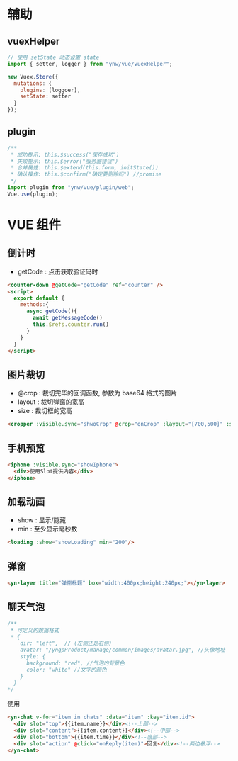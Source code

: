 # 辅助

## vuexHelper

```js
// 使用 setState 动态设置 state
import { setter, logger } from "ynw/vue/vuexHelper";

new Vuex.Store({
  mutations: {
    plugins: [loggoer],
    setState: setter
  }
});
```

## plugin

```js
/**
 * 成功提示: this.$success("保存成功")
 * 失败提示: this.$error("服务器错误")
 * 合并属性: this.$extend(this.form, initState())
 * 确认操作: this.$confirm("确定要删除吗") //promise
 */
import plugin from "ynw/vue/plugin/web";
Vue.use(plugin);
```

# VUE 组件

## 倒计时

- getCode : 点击获取验证码时

```html
<counter-down @getCode="getCode" ref="counter" />
<script>
  export default {
    methods:{
      async getCode(){
        await getMessageCode()
        this.$refs.counter.run()
      }
    }
  }
</script>
```

## 图片裁切

- @crop : 裁切完毕的回调函数, 参数为 base64 格式的图片
- layout : 裁切弹窗的宽高
- size : 裁切框的宽高

```html
<cropper :visible.sync="shwoCrop" @crop="onCrop" :layout="[700,500]" :size="[160,160]" />
```

## 手机预览

```html
<iphone :visible.sync="showIphone">
  <div>使用Slot提供内容</div>
</iphone>
```

## 加载动画

- show : 显示/隐藏
- min : 至少显示毫秒数

```html
<loading :show="showLoading" min="200"/>
```

## 弹窗

```html
<yn-layer title="弹窗标题" box="width:400px;height:240px;"></yn-layer>
```

## 聊天气泡

```js
/**
 * 可定义的数据格式
 * {
    dir: "left",  // (左侧还是右侧)
    avatar: "/yngpProduct/manage/common/images/avatar.jpg", //头像地址
    style: {
      background: "red", //气泡的背景色
      color: "white" //文字的颜色
    }
  }
*/
```

使用

```html
<yn-chat v-for="item in chats" :data="item" :key="item.id">
  <div slot="top">{{item.name}}</div><!--上部-->
  <div slot="content">{{item.content}}</div><!--中部-->
  <div slot="bottom">{{item.time}}</div><!--底部-->
  <div slot="action" @click="onReply(item)">回复</div><!--两边悬浮-->
</yn-chat>
```

